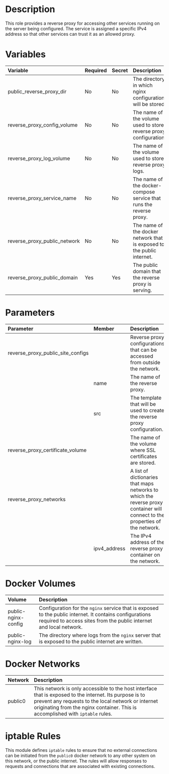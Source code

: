 # Description

This role provides a reverse proxy for accessing other services running on the server being configured.  The service is
assigned a specific IPv4 address so that other services can trust it as an allowed proxy.

# Variables

| Variable                            | Required | Secret | Description                                                                            | Default                                  |
|:------------------------------------|:---------|:-------|:---------------------------------------------------------------------------------------|:-----------------------------------------|
| public_reverse_proxy_dir            | No       | No     | The directory in which nginx configuration will be stored.                             | `{{ docker_compose_dir }}/nginx-public`  |
| reverse_proxy_config_volume         | No       | No     | The name of the volume used to store reverse proxy configuration.                      | public-nginx-config                      |
| reverse_proxy_log_volume            | No       | No     | The name of the volume used to store reverse proxy logs.                               | public-nginx-log                         |
| reverse_proxy_service_name          | No       | No     | The name of the docker-compose service that runs the reverse proxy.                    | public-nginx                             |
| reverse_proxy_public_network        | No       | No     | The name of the docker network that is exposed to the public internet.                 | public0                                  |
| reverse_proxy_public_domain         | Yes      | Yes    | The public domain that the reverse proxy is serving.                                   |                                          |

# Parameters

| Parameter                         | Member       | Description                                                                                                                   |
|:----------------------------------|:-------------|:------------------------------------------------------------------------------------------------------------------------------|
| reverse_proxy_public_site_configs |              | Reverse proxy configurations that can be accessed from outside the network.                                                   |
|                                   | name         | The name of the reverse proxy.                                                                                                |
|                                   | src          | The template that will be used to create the reverse proxy configuration.                                                     |
| reverse_proxy_certificate_volume  |              | The name of the volume where SSL certificates are stored.                                                                     |
| reverse_proxy_networks            |              | A list of dictionaries that maps networks to which the reverse proxy container will connect to the properties of the network. |
|                                   | ipv4_address | The IPv4 address of the reverse proxy container on the network.                                                               |

# Docker Volumes

 | Volume              | Description                                                                                                                                                                    |
|:--------------------|:-------------------------------------------------------------------------------------------------------------------------------------------------------------------------------|
 | public-nginx-config | Configuration for the `nginx` service that is exposed to the public internet.  It contains configurations required to access sites from the public internet and local network. |
 | public-nginx-log    | The directory where logs from the `nginx` server that is exposed to the public internet are written.                                                                           |

# Docker Networks

| Network | Description                                                                                                                                                                                                                                       |
|:--------|:--------------------------------------------------------------------------------------------------------------------------------------------------------------------------------------------------------------------------------------------------|
 | public0 | This network is only accessible to the host interface that is exposed to the internet.  Its purpose is to prevent any requests to the local network or internet originating from the nginx container.  This is accomplished with `iptable` rules. |

# iptable Rules

This module defines `iptable` rules to ensure that no external connections can be initiated from the `public0` docker
network to any other system on this network, or the public internet.  The rules will allow responses to requests and
connections that are associated with existing connections.
